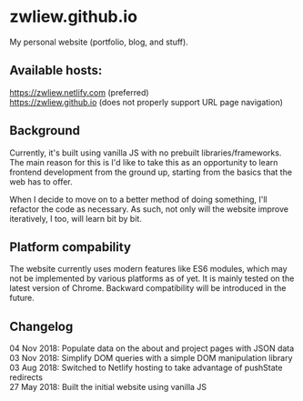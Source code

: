 # zwliew.github.io

My personal website (portfolio, blog, and stuff).

## Available hosts:
https://zwliew.netlify.com (preferred)\
https://zwliew.github.io (does not properly support URL page navigation)

## Background
Currently, it's built using vanilla JS with no prebuilt libraries/frameworks.
The main reason for this is I'd like to take this as an opportunity to learn
frontend development from the ground up, starting from the basics that the
web has to offer.

When I decide to move on to a better method of doing something, I'll refactor
the code as necessary. As such, not only will the website improve iteratively,
I too, will learn bit by bit.

## Platform compability
The website currently uses modern features like ES6 modules, which may not be
implemented by various platforms as of yet. It is mainly tested on the latest
version of Chrome. Backward compatibility will be introduced in the future.

## Changelog
04 Nov 2018: Populate data on the about and project pages with JSON data\
03 Nov 2018: Simplify DOM queries with a simple DOM manipulation library\
03 Aug 2018: Switched to Netlify hosting to take advantage of pushState redirects\
27 May 2018: Built the initial website using vanilla JS
